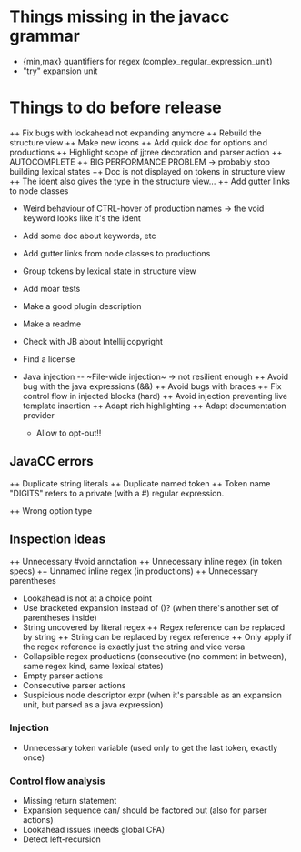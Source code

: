 # Things missing in the javacc grammar

* {min,max} quantifiers for regex (complex_regular_expression_unit)
* "try" expansion unit

# Things to do before release

++ Fix bugs with lookahead not expanding anymore
++ Rebuild the structure view
++ Make new icons
++ Add quick doc for options and productions
++ Highlight scope of jjtree decoration and parser action
++ AUTOCOMPLETE
++ BIG PERFORMANCE PROBLEM -> probably stop building lexical states
++ Doc is not displayed on tokens in structure view
++ The ident also gives the type in the structure view...
++ Add gutter links to node classes

* Weird behaviour of CTRL-hover of production names -> the void keyword looks like it's the ident
* Add some doc about keywords, etc
* Add gutter links from node classes to productions
* Group tokens by lexical state in structure view

* Add moar tests


* Make a good plugin description
* Make a readme
* Check with JB about Intellij copyright
* Find a license



* Java injection
  -- ~File-wide injection~ -> not resilient enough
  ++ Avoid bug with the java expressions (&&)
  ++ Avoid bugs with braces
  ++ Fix control flow in injected blocks (hard)
  ++ Avoid injection preventing live template insertion
  ++ Adapt rich highlighting
  ++ Adapt documentation provider
  * Allow to opt-out!!

## JavaCC errors

++ Duplicate string literals
++ Duplicate named token
++ Token name "DIGITS" refers to a private (with a #) regular expression.

++ Wrong option type

## Inspection ideas

++ Unnecessary #void annotation
++ Unnecessary inline regex (in token specs)
++ Unnamed inline regex (in productions)
++ Unnecessary parentheses
* Lookahead is not at a choice point
* Use bracketed expansion instead of ()? (when there's another set of parentheses inside)
* String uncovered by literal regex
++ Regex reference can be replaced by string
  ++ String can be replaced by regex reference
  ++ Only apply if the regex reference is exactly just the string and vice versa
* Collapsible regex productions (consecutive (no comment in between), same regex kind, same lexical states)
* Empty parser actions
* Consecutive parser actions
* Suspicious node descriptor expr (when it's parsable as an expansion unit, but parsed as a java expression)

### Injection

* Unnecessary token variable (used only to get the last token, exactly once)

### Control flow analysis

* Missing return statement
* Expansion sequence can/ should be factored out (also for parser actions)
* Lookahead issues (needs global CFA)
* Detect left-recursion

